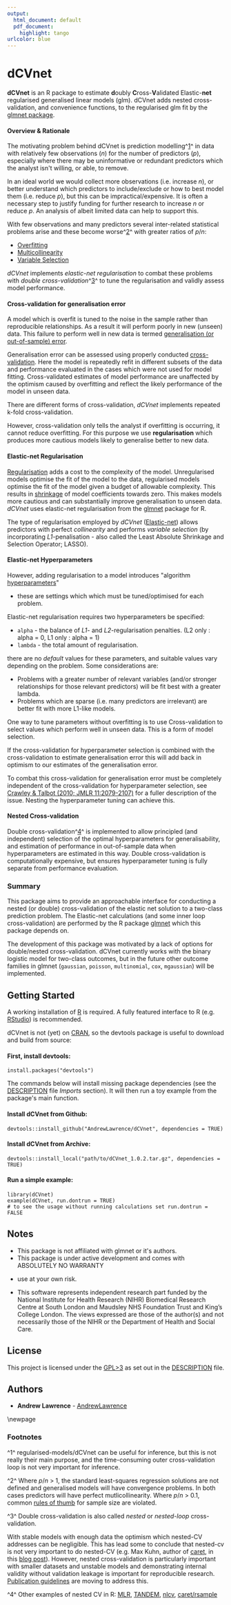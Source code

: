 ```yaml
---
output:
  html_document: default
  pdf_document:
    highlight: tango
urlcolor: blue
---
```

# dCVnet

**dCVnet** is an R package to estimate 
**d**oubly **C**ross-**V**alidated Elastic-**net** 
regularised generalised linear models (glm). dCVnet adds nested 
cross-validation, and convenience functions, to the regularised glm fit by the 
[glmnet package](https://cran.r-project.org/web/packages/glmnet/index.html).

#### Overview & Rationale

The motivating problem behind dCVnet is prediction modelling^[1](#fn1)^ in data 
with relatively few observations (*n*) for the number of 
predictors (*p*), especially where there may be uninformative or redundant 
predictors which the analyst isn't willing, or able, to remove.

In an ideal world we would collect more observations (i.e. increase *n*), 
or better understand which predictors to include/exclude or how to best model 
them (i.e. reduce *p*), but this can be impractical/expensive.
It is often a necessary step to justify funding for further research to
increase *n* or reduce *p*. An analysis of albeit limited data can help 
to support this.

With few observations and many predictors several inter-related 
statistical problems arise and these become worse^[2](#fn2)^ with greater ratios
of *p*/*n*:

* [Overfitting](https://en.wikipedia.org/wiki/Overfitting)
* [Multicollinearity](https://en.wikipedia.org/wiki/Multicollinearity)
* [Variable Selection](https://en.wikipedia.org/wiki/Feature_selection)

*dCVnet* implements *elastic-net regularisation* to combat these problems 
with *double cross-validation*^[3](#fn3)^ to tune the regularisation and 
validly assess model performance.

#### Cross-validation for generalisation error

A model which is overfit is tuned to the noise in the sample rather than 
reproducible relationships. As a result it will perform poorly in new (unseen) 
data. This failure to perform well in new data is termed 
[generalisation (or out-of-sample) error](https://en.wikipedia.org/wiki/Generalization_error).

Generalisation error can be assessed using properly conducted 
[cross-validation](https://en.wikipedia.org/wiki/Cross-validation_(statistics)). 
Here the model is repeatedly refit in different subsets of the 
data and performance evaluated in the cases which were not used for model 
fitting. Cross-validated estimates of model performance are unaffected by the 
optimism caused by overfitting and reflect the likely performance of the model 
in unseen data.

There are different forms of cross-validation, *dCVnet* implements repeated 
k-fold cross-validation.

However, cross-validation only tells the analyst if overfitting is occurring, 
it cannot reduce overfitting. For this purpose we use **regularisation** which 
produces more cautious models likely to generalise better to new data.

#### Elastic-net Regularisation

[Regularisation](https://en.wikipedia.org/wiki/Regularization_\(mathematics\)) 
adds a cost to the complexity of the model. Unregularised models optimise the 
fit of the model to the data, regularised models optimise the fit of the model
given a budget of allowable complexity. This results in [shrinkage](https://en.wikipedia.org/wiki/Shrinkage_estimator) of 
model coefficients towards zero. This makes models more cautious and can 
substantially improve generalisation to unseen data. 
*dCVnet* uses elastic-net regularisation from the  [glmnet](https://cran.r-project.org/web/packages/glmnet/index.html) package for
R.

The type of regularisation employed by *dCVnet* ([Elastic-net](https://en.wikipedia.org/wiki/Elastic_net_regularization))
allows predictors with perfect *collinearity*
and performs *variable selection* (by incorporating *L1*-penalisation - 
also called the Least Absolute Shrinkage and Selection Operator; LASSO).

#### Elastic-net Hyperparameters

However, adding regularisation to a model introduces "algorithm 
[hyperparameters](https://en.wikipedia.org/wiki/Hyperparameter_(machine_learning))"
- these are settings which which must be tuned/optimised for each problem.

Elastic-net regularisation requires two hyperparameters be specified:

* `alpha` - the balance of *L1*- and *L2*-regularisation penalties.
(L2 only : alpha = 0, L1 only : alpha = 1)
* `lambda` - the total amount of regularisation.

there are no *default* values for these parameters, and suitable values 
vary depending on the problem. Some considerations are:

* Problems with a greater number of relevant variables (and/or stronger relationships for those relevant predictors) will be fit best with a greater lambda.
* Problems which are sparse (i.e. many predictors are irrelevant) are better fit with more L1-like models.

One way to tune parameters without overfitting is to use Cross-validation 
to select values which perform well in unseen data. This is a form of model 
selection.

If the cross-validation for hyperparameter selection is combined with the 
cross-validation to estimate generalisation error this will add back in 
optimism to our estimates of the generalisation error. 

To combat this cross-validation for generalisation error must be completely 
independent of the cross-validation for hyperparameter selection, see 
[Crawley & Talbot (2010; JMLR 11:2079-2107)](http://www.jmlr.org/papers/v11/cawley10a.html) 
for a fuller description of the issue. Nesting the hyperparameter tuning 
can achieve this.


#### Nested Cross-validation

Double cross-validation^[4](#fn4)^ is implemented to allow principled (and independent) selection 
of the optimal hyperparameters for generalisability, and estimation of 
performance in out-of-sample data when hyperparameters are estimated in this 
way. Double cross-validation is computationally expensive, 
but ensures hyperparameter tuning is fully separate from performance evaluation. 

### Summary

This package aims to provide an approachable interface for conducting a nested 
(or double) cross-validation of the elastic net solution to a two-class 
prediction problem. The Elastic-net calculations (and some inner loop cross-validation) are 
performed by the R package
[glmnet](https://cran.r-project.org/web/packages/glmnet/index.html) which this
package depends on.

The development of this package was motivated by a lack of options for 
double/nested cross-validation. dCVnet currently works with 
the binary logistic model for two-class outcomes, but in the future other 
outcome families in glmnet 
(`gaussian`, `poisson`, `multinomial`, `cox`, `mgaussian`) will be implemented.

## Getting Started

A working installation of [R](https://www.r-project.org/) is required.
A fully featured interface to R (e.g. [RStudio](https://www.rstudio.com/)) 
is recommended.

dCVnet is not (yet) on [CRAN](https://cran.r-project.org/),
so the devtools package is useful to download and build 
from source:

#### First, install devtools:
```
install.packages("devtools")
```

The commands below will install missing package dependencies 
(see the [DESCRIPTION](DESCRIPTION) file *Imports* section). It will then
run a toy example from the package's main function.

#### Install dCVnet from Github:
```
devtools::install_github("AndrewLawrence/dCVnet", dependencies = TRUE)
```

#### Install dCVnet from Archive:
```
devtools::install_local("path/to/dCVnet_1.0.2.tar.gz", dependencies = TRUE)
```

#### Run a simple example:
```
library(dCVnet)
example(dCVnet, run.dontrun = TRUE)
# to see the usage without running calculations set run.dontrun = FALSE
```

## Notes
* This package is not affiliated with glmnet or it's authors.
* This package is under active development and comes with ABSOLUTELY NO WARRANTY 
- use at your own risk.
* This software represents independent research part funded by the National Institute for Health Research (NIHR) Biomedical Research Centre at South London and Maudsley NHS Foundation Trust and King’s College London. The views expressed are those of the author(s) and not necessarily those of the NIHR or the Department of Health and Social Care.

## License

This project is licensed under the 
[GPL>3](https://www.gnu.org/licenses/gpl.html) as set out in the 
[DESCRIPTION](DESCRIPTION) file.


## Authors

* **Andrew Lawrence** - [AndrewLawrence](https://github.com/AndrewLawrence)


\newpage

### Footnotes

<a name="fn1">^1^</a> regularised-models/dCVnet can be useful for inference, 
but this is not really their main purpose, and the time-consuming outer 
cross-validation loop is not very important for inference.

<a name="fn2">^2^</a> Where *p*/*n* > 1, the standard least-squares regression 
solutions are not defined and generalised models will have convergence problems.
In both cases predictors will have perfect mutlicollinearity. Where *p*/*n* > 0.1,
common [rules of thumb](https://en.wikipedia.org/wiki/One_in_ten_rule) 
for sample size are violated.

<a name="fn3">^3^</a> Double cross-validation is also called *nested* 
or *nested-loop* cross-validation.

With stable models with enough data the optimism which nested-CV addresses can 
be negligible. This has lead some to conclude that nested-cv is 
not very important to do nested-CV (e.g. Max Kuhn, author of 
[caret](http://topepo.github.io/caret/index.html), in this
[blog post](http://appliedpredictivemodeling.com/blog/2017/9/2/njdc83d01pzysvvlgik02t5qnaljnd)). 
However, nested cross-validation is particularly important with smaller datasets 
and unstable models and demonstrating internal validity without validation leakage is
important for reproducible research. [Publication guidelines](https://www.ncbi.nlm.nih.gov/pmc/articles/PMC5238707/) are moving to address this.


<a name="fn4">^4^</a> Other examples of nested CV in R:
[MLR](https://pat-s.github.io/mlr/articles/tutorial/devel/nested_resampling.html),
[TANDEM](https://www.rdocumentation.org/packages/TANDEM/versions/1.0.2/topics/nested.cv),
[nlcv](https://cran.r-project.org/web/packages/nlcv/vignettes/nlcv.pdf),
[caret/rsample](http://appliedpredictivemodeling.com/blog/2017/9/2/njdc83d01pzysvvlgik02t5qnaljnd)
